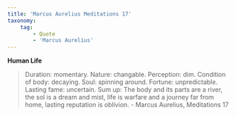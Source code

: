 ```yaml
---
title: 'Marcus Aurelius Meditations 17'
taxonomy:
    tag:
        - Quote
        - 'Marcus Aurelius'
---
```


**Human Life**
> Duration: momentary. Nature: changable. Perception: dim. Condition of body: decaying. Soul: spinning around. Fortune: unpredictable. Lasting fame: uncertain.
> Sum up: The body and its parts are a river, the sol is a dream and mist, life is warfare and a journey far from home, lasting reputation is oblivion. - Marcus Aurelius, Meditations 17